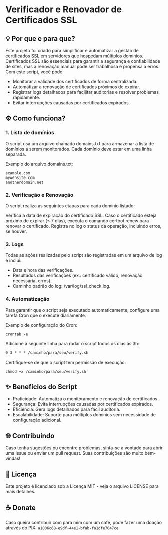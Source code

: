 # Verificador e Renovador de Certificados SSL

## 💡 Por que e para que?
Este projeto foi criado para simplificar e automatizar a gestão de certificados SSL em servidores que hospedam múltiplos domínios. Certificados SSL são essenciais para garantir a segurança e confiabilidade de sites, mas a renovação manual pode ser trabalhosa e propensa a erros. Com este script, você pode:

- Monitorar a validade dos certificados de forma centralizada.
- Automatizar a renovação de certificados próximos de expirar.
- Registrar logs detalhados para facilitar auditorias e resolver problemas rapidamente.
- Evitar interrupções causadas por certificados expirados.

## ⚙️ Como funciona?
### 1. Lista de domínios.
O script usa um arquivo chamado domains.txt para armazenar a lista de domínios a serem monitorados. Cada domínio deve estar em uma linha separada.

Exemplo do arquivo domains.txt:

```
example.com
mywebsite.com
anotherdomain.net
```

### 2. Verificação e Renovação
O script realiza as seguintes etapas para cada domínio listado:

Verifica a data de expiração do certificado SSL.
Caso o certificado esteja próximo de expirar (≤ 7 dias), executa o comando certbot renew para renovar o certificado.
Registra no log o status da operação, incluindo erros, se houver.
### 3. Logs
Todas as ações realizadas pelo script são registradas em um arquivo de log e inclui:

- Data e hora das verificações.
- Resultados das verificações (ex.: certificado válido, renovação necessária, erros).
- Caminho padrão do log: /var/log/ssl_check.log.

### 4. Automatização
Para garantir que o script seja executado automaticamente, configure uma tarefa Cron que o execute diariamente.

Exemplo de configuração do Cron:

```
crontab -e
```
Adicione a seguinte linha para rodar o script todos os dias às 3h:

```
0 3 * * * /caminho/para/seu/verify.sh
```
Certifique-se de que o script tem permissão de execução:

`chmod +x /caminho/para/seu/verify.sh`

## ✨ Benefícios do Script
- Praticidade: Automatiza o monitoramento e renovação de certificados.
- Segurança: Evita interrupções causadas por certificados expirados.
- Eficiência: Gera logs detalhados para fácil auditoria.
- Escalabilidade: Suporte para múltiplos domínios sem necessidade de configuração adicional.

## 🌐 Contribuindo
Caso tenha sugestões ou encontre problemas, sinta-se à vontade para abrir uma issue ou enviar um pull request. Suas contribuições são muito bem-vindas!

## 🪪 Licença
Este projeto é licenciado sob a Licença MIT - veja o arquivo LICENSE para mais detalhes.

## ☕ Donate 
Caso queira contribuir com para mim com um café, pode fazer uma doação através do PIX: `a1006c68-e9df-44e1-bfab-fa1dfe7047ce`
